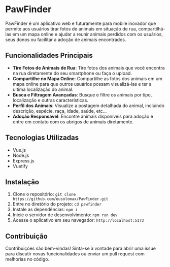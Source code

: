 # PawFinder

PawFinder é um aplicativo web e futuramente para mobile inovador que permite aos usuários tirar fotos de animais em situação de rua, compartilhá-las em um mapa online e ajudar a reunir animais perdidos com os usuários, seus donos ou facilitar a adoção de animais encontrados.

## Funcionalidades Principais

- **Tire Fotos de Animais de Rua**: Tire fotos dos animais que você encontra na rua diretamente do seu smartphone ou faça o upload.
- **Compartilhe no Mapa Online**: Compartilhe as fotos dos animais em um mapa online para que outros usuários possam visualizá-las e ter a ultima localização do animal.
- **Busca e Filtragem Avançadas**: Busque e filtre os animais por tipo, localização e outras características.
- **Perfil dos Animais**: Visualize a postagem detalhada do animal, incluindo descrição, espécie, raça, idade, saúde, etc...
- **Adoção Responsável**: Encontre animais disponíveis para adoção e entre em contato com os abrigos de animais diretamente.

## Tecnologias Utilizadas

- Vue.js
- Node.js
- Express.js
- Vuetify

## Instalação

1. Clone o repositório: `git clone https://github.com/eusolomax/PawFinder.git`
2. Entre no diretório do projeto: `cd pawfinder`
3. Instale as dependências: `npm i`
4. Inicie o servidor de desenvolvimento: `npm run dev`
5. Acesse o aplicativo em seu navegador: `http://localhost:5173`

## Contribuição

Contribuições são bem-vindas! Sinta-se à vontade para abrir uma issue para discutir novas funcionalidades ou enviar um pull request com melhorias no código.

